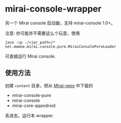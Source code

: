 # mirai-console-wrapper
另一个 Mirai console 启动器，支持 mirai-console 1.0+。

注意: 你可能并不需要这么个玩意，使用 

```java -cp ./<jar_path>/* net.mamoe.mirai.console.pure.MiraiConsolePureLoader```

可直接运行 Mirai console.

## 使用方法

创建 `content` 目录，把从 [Mirai-repo](https://github.com/project-mirai/mirai-repo/tree/master/shadow) 中下载的

+ mirai-console-pure
+ mirai-console
+ mirai-core-qqandroid

丢进去。运行本 wrapper.